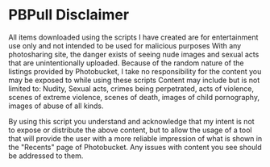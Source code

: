 PBPull Disclaimer
======

All items downloaded using the scripts I have created are for entertainment use only and not intended to be used for malicious purposes
With any photosharing site, the danger exists of seeing nude images and sexual acts that are unintentionally uploaded. 
Because of the random nature of the listings provided by Photobucket, I take no responsibility for the content you may be exposed to while using these scripts
Content may include but is not limited to: Nudity, Sexual acts, crimes being perpetrated, acts of violence, scenes of extreme violence, scenes of death, images of child pornography, images of abuse of all kinds.

By using this script you understand and acknowledge that my intent is not to expose or distribute the above content, but to allow the usage of a tool that will provide the user with a more reliable impression of what is shown in the "Recents" page of Photobucket. Any issues with content you see should be addressed to them.
